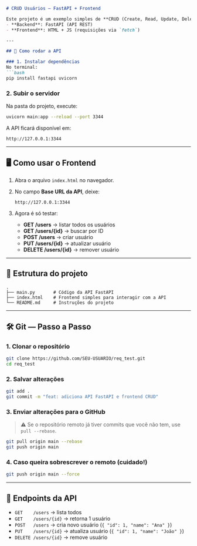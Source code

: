 

````markdown
# CRUD Usuários — FastAPI + Frontend

Este projeto é um exemplo simples de **CRUD (Create, Read, Update, Delete)** de usuários, feito com:
- **Backend**: FastAPI (API REST)
- **Frontend**: HTML + JS (requisições via `fetch`)

---

## 🚀 Como rodar a API

### 1. Instalar dependências
No terminal:
```bash
pip install fastapi uvicorn
````

### 2. Subir o servidor

Na pasta do projeto, execute:

```bash
uvicorn main:app --reload --port 3344
```

A API ficará disponível em:

```
http://127.0.0.1:3344
```

---

## 🖥️ Como usar o Frontend

1. Abra o arquivo `index.html` no navegador.
2. No campo **Base URL da API**, deixe:

   ```
   http://127.0.0.1:3344
   ```
3. Agora é só testar:

   * **GET /users** → listar todos os usuários
   * **GET /users/{id}** → buscar por ID
   * **POST /users** → criar usuário
   * **PUT /users/{id}** → atualizar usuário
   * **DELETE /users/{id}** → remover usuário

---

## 📂 Estrutura do projeto

```
.
├── main.py       # Código da API FastAPI
├── index.html    # Frontend simples para interagir com a API
└── README.md     # Instruções do projeto
```

---

## 🛠️ Git — Passo a Passo

### 1. Clonar o repositório

```bash
git clone https://github.com/SEU-USUARIO/req_test.git
cd req_test
```

### 2. Salvar alterações

```bash
git add .
git commit -m "feat: adiciona API FastAPI e frontend CRUD"
```

### 3. Enviar alterações para o GitHub

> ⚠️ Se o repositório remoto já tiver commits que você não tem, use `pull --rebase`.

```bash
git pull origin main --rebase
git push origin main
```

### 4. Caso queira sobrescrever o remoto (cuidado!)

```bash
git push origin main --force
```

---

## 📌 Endpoints da API

* `GET    /users` → lista todos
* `GET    /users/{id}` → retorna 1 usuário
* `POST   /users` → cria novo usuário (`{ "id": 1, "name": "Ana" }`)
* `PUT    /users/{id}` → atualiza usuário (`{ "id": 1, "name": "João" }`)
* `DELETE /users/{id}` → remove usuário


